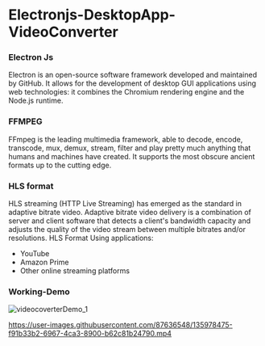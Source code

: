 # Electronjs-DesktopApp-VideoConverter

### Electron Js
Electron is an open-source software framework developed and maintained by GitHub. It allows for the development of desktop GUI applications using web technologies: it combines the Chromium rendering engine and the Node.js runtime.

###  FFMPEG
FFmpeg is the leading multimedia framework, able to decode, encode, transcode, mux, demux, stream, filter and play pretty much anything that humans and machines have created. It supports the most obscure ancient formats up to the cutting edge.

### HLS format
HLS streaming (HTTP Live Streaming) has emerged as the standard in adaptive bitrate video.
Adaptive bitrate video delivery is a combination of server and client software that detects a client's bandwidth capacity and adjusts the quality of the video stream between multiple bitrates and/or resolutions.
HLS Format Using applications:
- YouTube
- Amazon Prime
- Other online streaming platforms

### Working-Demo
![videocoverterDemo_1](https://user-images.githubusercontent.com/87636548/135978278-a8a9ba42-d00a-481b-b977-76586e78e479.gif)


https://user-images.githubusercontent.com/87636548/135978475-f91b33b2-6967-4ca3-8900-b62c81b24790.mp4

